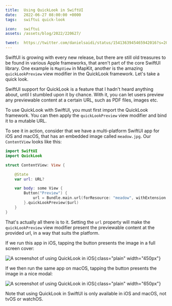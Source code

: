 ```yaml
---
title:  Using QuickLook in SwiftUI
date:   2022-06-27 08:00:00 +0000
tags:   swiftui quick-look

icon:   swiftui
assets: /assets/blog/2022/220627/

tweet:  https://twitter.com/danielsaidi/status/1541363945465942016?s=20&t=pHrBeDbqn-sQh8qvy0pmCg
---
```


SwiftUI is growing with every new release, but there are still old treasures to be found in various Apple frameworks, that aren't part of the core SwiftUI library. One example is `MapView` in MapKit, another is the amazing `quickLookPreview` view modifier in the QuickLook framework. Let's take a quick look.

SwiftUI support for QuickLook is a feature that I hadn't heard anything about, until I stumbled upon it by chance. With it, you can let users preview any previewable content at a certain URL, such as PDF files, images etc.

To use QuickLook with SwiftUI, you must first import the QuickLook framework. You can then apply the `quickLookPreview` view modifier and bind it to a mutable URL.

To see it in action, consider that we have a multi-platform SwiftUI app for iOS and macOS, that has an embedded image called `meadow.jpg`. Our `ContentView` looks like this:

```swift
import SwiftUI
import QuickLook

struct ContentView: View {

    @State
    var url: URL?

    var body: some View {
        Button("Preview") {
            url = Bundle.main.url(forResource: "meadow", withExtension: "jpg")
        }.quickLookPreview($url)
    }
}
```

That's actually all there is to it. Setting the `url` property will make the `quickLookPreview` view modifier present the previewable content at the provided url, in a way that suits the platform.

If we run this app in iOS, tapping the button presents the image in a full screen cover:

![A screenshot of using QuickLook in iOS]({{page.assets}}ios.png){:class="plain" width="450px"}

If we then run the same app on macOS, tapping the button presents the image in a nice modal:

![A screenshot of using QuickLook in iOS]({{page.assets}}macos.png){:class="plain" width="650px"}

Note that using QuickLook in SwiftUI is only available in iOS and macOS, not tvOS or watchOS.